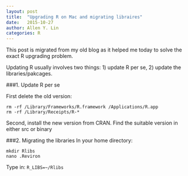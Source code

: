 ```yaml
---
layout: post
title:  "Upgrading R on Mac and migrating libraires"
date:   2015-10-27 
author: Allen Y. Lin
categories: R
---
```

This post is migrated from my old blog as it helped me today to solve the exact R upgrading problem. 

Updating R usually involves two things: 1) update R per se, 2) update the libraries/pakcages.

###1. Update R per se

First delete the old version:
```
rm -rf /Library/Frameworks/R.framework /Applications/R.app
rm -rf /Library/Receipts/R-*
```
Second, install the new version from CRAN. Find the suitable version in either src or binary

###2. Migrating the libraries
In your home directory:
```
mkdir Rlibs
nano .Reviron
```
Type in:
`R_LIBS=~/Rlibs`
